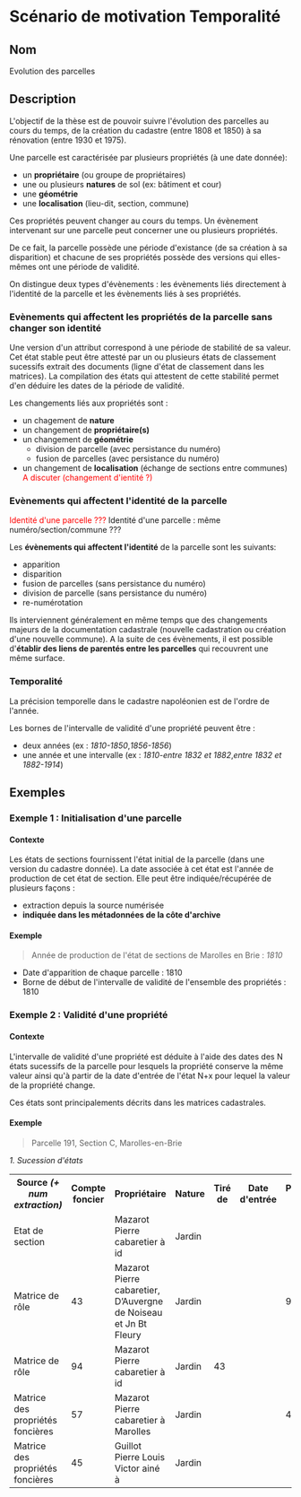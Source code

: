 # Scénario de motivation Temporalité

## Nom

Evolution des parcelles

## Description

L'objectif de la thèse est de pouvoir suivre l'évolution des parcelles au cours du temps, de la création du cadastre (entre 1808 et 1850) à sa rénovation (entre 1930 et 1975). 

Une parcelle est caractérisée par plusieurs propriétés (à une date donnée): 
* un **propriétaire** (ou groupe de propriétaires)
* une ou plusieurs **natures** de sol (ex: bâtiment et cour)
* une **géométrie**
* une **localisation** (lieu-dit, section, commune)

Ces propriétés peuvent changer au cours du temps. Un évènement intervenant sur une parcelle peut concerner une ou plusieurs propriétés.

De ce fait, la parcelle possède une période d'existance (de sa création à sa disparition) et chacune de ses propriétés possède des versions qui elles-mêmes ont une période de validité.

On distingue deux types d'évènements : les évènements liés directement à l'identité de la parcelle et les évènements liés à ses propriétés.

### Evènements qui affectent les propriétés de la parcelle sans changer son identité

Une version d'un attribut correspond à une période de stabilité de sa valeur. Cet état stable peut être attesté par un ou plusieurs états de classement sucessifs extrait des documents (ligne d'état de classement dans les matrices). La compilation des états qui attestent de cette stabilité permet d'en déduire les dates de la période de validité.

Les changements liés aux propriétés sont :
* un chagement de **nature**
* un changement de **propriétaire(s)**
* un changement de **géométrie**
    * division de parcelle (avec persistance du numéro)
    * fusion de parcelles (avec persistance du numéro)
* un changement de **localisation** (échange de sections entre communes) <span style="color:red">A discuter (changement d'ientité ?)</span>

### Evènements qui affectent l'identité de la parcelle

<span style="color:red">Identité d'une parcelle ???</span>
Identité d'une parcelle : même numéro/section/commune ???

Les **évènements qui affectent l'identité** de la parcelle sont les suivants:
* apparition
* disparition
* fusion de parcelles (sans persistance du numéro)
* division de parcelle (sans persistance du numéro)
* re-numérotation

Ils interviennent généralement en même temps que des changements majeurs de la documentation cadastrale (nouvelle cadastration ou création d'une nouvelle commune). 
A la suite de ces évènements, il est possible d'**établir des liens de parentés entre les parcelles** qui recouvrent une même surface.

### Temporalité

La précision temporelle dans le cadastre napoléonien est de l'ordre de l'année.

Les bornes de l'intervalle de validité d'une propriété peuvent être :
* deux années (ex : <i>1810-1850</i>,<i>1856-1856</i>)
* une année et une intervalle (ex : <i>1810-entre 1832 et 1882</i>,<i>entre 1832 et 1882-1914</i>)

## Exemples

### Exemple 1 : Initialisation d'une parcelle

#### Contexte
Les états de sections fournissent l'état initial de la parcelle (dans une version du cadastre donnée). La date associée à cet état est l'année de production de cet état de section. Elle peut être indiquée/récupérée de plusieurs façons :
* extraction depuis la source numérisée
* **indiquée dans les métadonnées de la côte d'archive**

#### Exemple
>Année de production de l'état de sections de Marolles en Brie : *1810*
* Date d'apparition de chaque parcelle : 1810
* Borne de début de l'intervalle de validité de l'ensemble des propriétés : 1810

### Exemple 2 : Validité d'une propriété

#### Contexte
L'intervalle de validité d'une propriété est déduite à l'aide des dates des N états sucessifs de la parcelle pour lesquels la propriété conserve la même valeur ainsi qu'à partir de la date d'entrée de l'état N+x pour lequel la valeur de la propriété change.

Ces états sont principalements décrits dans les matrices cadastrales. 

#### Exemple
>Parcelle 191, Section C, Marolles-en-Brie

*1. Sucession d'états*
<table>
    <tr><th>Source <i>(+ num extraction)</i></th>
        <th>Compte foncier</th>
        <th>Propriétaire</th>
        <th>Nature</th>
        <th>Tiré de</th>
        <th>Date d'entrée</th>
        <th>Porté à</th>
        <th>Date de sortie</th>
    </tr>
    <tr>
        <td>Etat de section</td>
        <td></td>
        <td>Mazarot Pierre cabaretier à id</td>
        <td>Jardin</td>
        <td></td>
        <td></td>
        <td></td>
        <td></td>
    </tr>
    <tr>
        <td>Matrice de rôle</td>
        <td>43</td>
        <td>Mazarot Pierre cabaretier,
            D’Auvergne de Noiseau et
            Jn Bt Fleury
        </td>
        <td>Jardin</td>
        <td></td>
        <td></td>
        <td>94</td>
        <td></td>
    </tr>
    <tr>
        <td>Matrice de rôle</td>
        <td>94</td>
        <td>Mazarot Pierre cabaretier à id</td>
        <td>Jardin</td>
        <td>43</td>
        <td></td>
        <td></td>
        <td></td>
    </tr>
    <tr>
        <td>Matrice des propriétés foncières</td>
        <td>57</td>
        <td>Mazarot Pierre cabaretier à Marolles</td>
        <td>Jardin</td>
        <td></td>
        <td></td>
        <td>45</td>
        <td>1832</td>
    </tr>
    <tr>
        <td>Matrice des propriétés foncières</td>
        <td>45</td>
        <td>Guillot Pierre Louis Victor ainé à</td>
        <td>Jardin</td>
        <td></td>
        <td></td>
        <td></td>
        <td></td>
    </tr>
</table>

